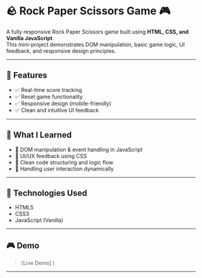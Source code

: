 # 🪨 Rock Paper Scissors Game 🎮

A fully responsive Rock Paper Scissors game built using **HTML, CSS, and Vanilla JavaScript**.  
This mini-project demonstrates DOM manipulation, basic game logic, UI feedback, and responsive design principles.

---

## 🚀 Features

- ✅ Real-time score tracking
- ✅ Reset game functionality
- ✅ Responsive design (mobile-friendly)
- ✅ Clean and intuitive UI feedback

---

## 🧠 What I Learned

- 🔹 DOM manipulation & event handling in JavaScript
- 🔹 UI/UX feedback using CSS
- 🔹 Clean code structuring and logic flow
- 🔹 Handling user interaction dynamically

---

## 🔧 Technologies Used

- HTML5
- CSS3
- JavaScript (Vanilla)



---

## 🎮 Demo

> [Live Demo] )  


---



